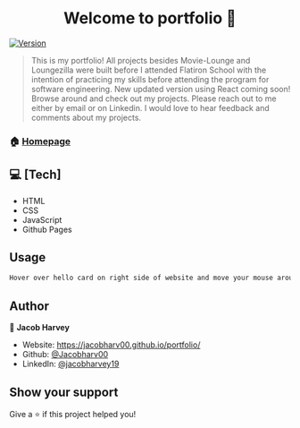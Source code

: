 <h1 align="center">Welcome to portfolio 👋</h1>
<p>
  <a href="https://www.npmjs.com/package/portfolio" target="_blank">
    <img alt="Version" src="https://img.shields.io/npm/v/portfolio.svg">
  </a>
</p>

> This is my portfolio! All projects besides Movie-Lounge and Loungezilla were built before I attended Flatiron School with the intention of practicing my skills before attending the program for software engineering. New updated version using React coming soon! Browse around and check out my projects. Please reach out to me either by email or on Linkedin. I would love to hear feedback and comments about my projects.

### 🏠 [Homepage](https://jacobharv00.github.io/portfolio/)


## 💻 [Tech]
<ul>
  <li>HTML</li>
  <li>CSS</li>
  <li>JavaScript</li>
  <li>Github Pages</li>
</ul>

## Usage

```sh
Hover over hello card on right side of website and move your mouse around the box to see some 3D action. You can click on the links for my projects and visit my applications and use them. 
```

## Author

👤 **Jacob Harvey**

* Website: https://jacobharv00.github.io/portfolio/
* Github: [@Jacobharv00](https://github.com/Jacobharv00)
* LinkedIn: [@jacobharvey19](https://linkedin.com/in/jacobharvey19)

## Show your support

Give a ⭐️ if this project helped you!

